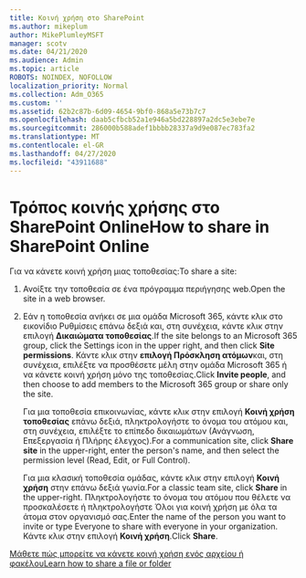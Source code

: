 ```yaml
---
title: Κοινή χρήση στο SharePoint
ms.author: mikeplum
author: MikePlumleyMSFT
manager: scotv
ms.date: 04/21/2020
ms.audience: Admin
ms.topic: article
ROBOTS: NOINDEX, NOFOLLOW
localization_priority: Normal
ms.collection: Adm_O365
ms.custom: ''
ms.assetid: 62b2c87b-6d09-4654-9bf0-868a5e73b7c7
ms.openlocfilehash: daab5cfbcb52a1e946a5bd228897a2dc5e3ebe7e
ms.sourcegitcommit: 286000b588adef1bbbb28337a9d9e087ec783fa2
ms.translationtype: MT
ms.contentlocale: el-GR
ms.lasthandoff: 04/27/2020
ms.locfileid: "43911688"
---
```

# <a name="how-to-share-in-sharepoint-online"></a><span data-ttu-id="0d89d-102">Τρόπος κοινής χρήσης στο SharePoint Online</span><span class="sxs-lookup"><span data-stu-id="0d89d-102">How to share in SharePoint Online</span></span>

<span data-ttu-id="0d89d-103">Για να κάνετε κοινή χρήση μιας τοποθεσίας:</span><span class="sxs-lookup"><span data-stu-id="0d89d-103">To share a site:</span></span>
  
1. <span data-ttu-id="0d89d-104">Ανοίξτε την τοποθεσία σε ένα πρόγραμμα περιήγησης web.</span><span class="sxs-lookup"><span data-stu-id="0d89d-104">Open the site in a web browser.</span></span>
    
2. <span data-ttu-id="0d89d-105">Εάν η τοποθεσία ανήκει σε μια ομάδα Microsoft 365, κάντε κλικ στο εικονίδιο Ρυθμίσεις επάνω δεξιά και, στη συνέχεια, κάντε κλικ στην επιλογή **Δικαιώματα τοποθεσίας**.</span><span class="sxs-lookup"><span data-stu-id="0d89d-105">If the site belongs to an Microsoft 365 group, click the Settings icon in the upper right, and then click **Site permissions**.</span></span> <span data-ttu-id="0d89d-106">Κάντε κλικ στην **επιλογή Πρόσκληση ατόμων**και, στη συνέχεια, επιλέξτε να προσθέσετε μέλη στην ομάδα Microsoft 365 ή να κάνετε κοινή χρήση μόνο της τοποθεσίας.</span><span class="sxs-lookup"><span data-stu-id="0d89d-106">Click **Invite people**, and then choose to add members to the Microsoft 365 group or share only the site.</span></span> 
    
    <span data-ttu-id="0d89d-107">Για μια τοποθεσία επικοινωνίας, κάντε κλικ στην επιλογή **Κοινή χρήση τοποθεσίας** επάνω δεξιά, πληκτρολογήστε το όνομα του ατόμου και, στη συνέχεια, επιλέξτε το επίπεδο δικαιωμάτων (Ανάγνωση, Επεξεργασία ή Πλήρης έλεγχος).</span><span class="sxs-lookup"><span data-stu-id="0d89d-107">For a communication site, click **Share site** in the upper-right, enter the person's name, and then select the permission level (Read, Edit, or Full Control).</span></span> 
    
    <span data-ttu-id="0d89d-108">Για μια κλασική τοποθεσία ομάδας, κάντε κλικ στην επιλογή **Κοινή χρήση** στην επάνω δεξιά γωνία.</span><span class="sxs-lookup"><span data-stu-id="0d89d-108">For a classic team site, click **Share** in the upper-right.</span></span> <span data-ttu-id="0d89d-109">Πληκτρολογήστε το όνομα του ατόμου που θέλετε να προσκαλέσετε ή πληκτρολογήστε Όλοι για κοινή χρήση με όλα τα άτομα στον οργανισμό σας.</span><span class="sxs-lookup"><span data-stu-id="0d89d-109">Enter the name of the person you want to invite or type Everyone to share with everyone in your organization.</span></span> <span data-ttu-id="0d89d-110">Κάντε κλικ στην επιλογή **Κοινή χρήση**.</span><span class="sxs-lookup"><span data-stu-id="0d89d-110">Click **Share**.</span></span>
    
[<span data-ttu-id="0d89d-111">Μάθετε πώς μπορείτε να κάνετε κοινή χρήση ενός αρχείου ή φακέλου</span><span class="sxs-lookup"><span data-stu-id="0d89d-111">Learn how to share a file or folder</span></span>](https://go.microsoft.com/fwlink/?linkid=511430)
  

